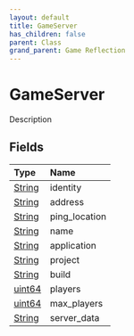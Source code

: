 ```yaml
---
layout: default
title: GameServer
has_children: false
parent: Class
grand_parent: Game Reflection
---
```

# GameServer
Description 

## Fields

| Type | Name |
|:----------|:--------------|
| [String](/riftbreaker-wiki/docs/game-reflection/components/string/) | identity |
| [String](/riftbreaker-wiki/docs/game-reflection/components/string/) | address |
| [String](/riftbreaker-wiki/docs/game-reflection/components/string/) | ping_location |
| [String](/riftbreaker-wiki/docs/game-reflection/components/string/) | name |
| [String](/riftbreaker-wiki/docs/game-reflection/components/string/) | application |
| [String](/riftbreaker-wiki/docs/game-reflection/components/string/) | project |
| [String](/riftbreaker-wiki/docs/game-reflection/components/string/) | build |
| [uint64](/riftbreaker-wiki/docs/game-reflection/components/uint64/) | players |
| [uint64](/riftbreaker-wiki/docs/game-reflection/components/uint64/) | max_players |
| [String](/riftbreaker-wiki/docs/game-reflection/components/string/) | server_data |

